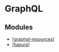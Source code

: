 GraphQL
===

Modules
---

- [[graphql-resources]]
- [[hasura]]

[//begin]: # "Autogenerated link references for markdown compatibility"
[graphql-resources]: graphql-resources.md "GraphQL Resources"
[hasura]: hasura/hasura.md "Hasura"
[//end]: # "Autogenerated link references"
